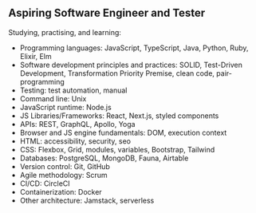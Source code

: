 ## Aspiring Software Engineer and Tester

Studying, practising, and learning:

- Programming languages: JavaScript, TypeScript, Java, Python, Ruby, Elixir, Elm
- Software development principles and practices: SOLID, Test-Driven Development, Transformation Priority Premise, clean code, pair-programming
- Testing: test automation, manual
- Command line: Unix
- JavaScript runtime: Node.js
- JS Libraries/Frameworks: React, Next.js, styled components
- APIs: REST, GraphQL, Apollo, Yoga
- Browser and JS engine fundamentals: DOM, execution context
- HTML: accessibility, security, seo
- CSS: Flexbox, Grid, modules, variables, Bootstrap, Tailwind
- Databases: PostgreSQL, MongoDB, Fauna, Airtable
- Version control: Git, GitHub
- Agile methodology: Scrum
- CI/CD: CircleCI
- Containerization: Docker
- Other architecture: Jamstack, serverless


<!--
**dwyafon/dwyafon** is a ✨ _special_ ✨ repository because its `README.md` (this file) appears on your GitHub profile.

Here are some ideas to get you started:

- 🔭 I’m currently working on ...
- 🌱 I’m currently learning ...
- 👯 I’m looking to collaborate on ...
- 🤔 I’m looking for help with ...
- 💬 Ask me about ...
- 📫 How to reach me: ...
- 😄 Pronouns: ...
- ⚡ Fun fact: ...
-->
